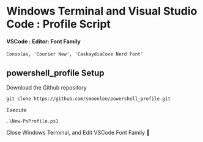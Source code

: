 # Windows Terminal and Visual Studio Code : Profile Script

#### VSCode : Editor: Font Family 
```
Consolas, 'Courier New', 'CaskaydiaCove Nerd Font'
```

## powershell_profile Setup

Download the Github repository

```
git clone https://github.com/smoonlee/powershell_profile.git
```

Execute
```
.\New-PsProfile.ps1 
```

Close Windows Terminal, and Edit VSCode Font Family 🥳

